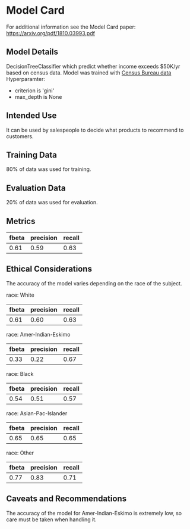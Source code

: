# Model Card

For additional information see the Model Card paper: https://arxiv.org/pdf/1810.03993.pdf

## Model Details

DecisionTreeClassifier which predict whether income exceeds $50K/yr based on census data.
Model was trained with [Census Bureau data](https://archive.ics.uci.edu/dataset/20/census+income)
Hyperparamter:
 - criterion is 'gini'
 - max_depth is None

## Intended Use

It can be used by salespeople to decide what products to recommend to customers.

## Training Data

80% of data was used for training.

## Evaluation Data

20% of data was used for evaluation.

## Metrics

|fbeta|precision| recall |
|----|------|--------|
|0.61|0.59| 0.63   |

## Ethical Considerations

The accuracy of the model varies depending on the race of the subject.

race:  White

| fbeta |precision|recall|
|-----|---------|------|
| 0.61 |0.60|0.63|

race:  Amer-Indian-Eskimo

| fbeta | precision | recall |
|-------|-----------|--------|
| 0.33  | 0.22      | 0.67   |

race:  Black

| fbeta | precision | recall |
|-------|-----------|--------|
| 0.54  | 0.51      | 0.57   |

race:  Asian-Pac-Islander

| fbeta | precision | recall |
|-------|-----------|--------|
| 0.65  | 0.65      | 0.65   |

race:  Other

| fbeta | precision | recall |
|-------|-----------|--------|
| 0.77  | 0.83      | 0.71   |

## Caveats and Recommendations

The accuracy of the model for Amer-Indian-Eskimo is extremely low, so care must be taken when handling it.
